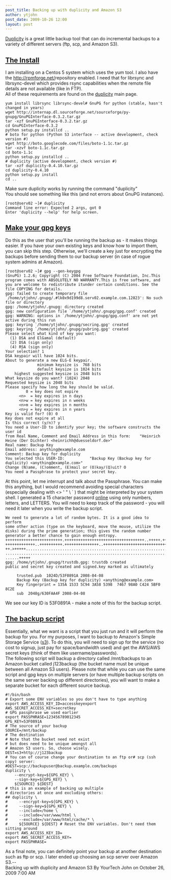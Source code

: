 ```yaml
---
post_title: Backing up with duplicity and Amazon S3
author: ytjohn
post_date: 2009-10-26 12:00
layout: post
---
```


[Duplicity] is a great little backup tool that can do incremental
backups to a variety of different servers (ftp, scp, and Amazon S3).   

  

[The Install]
---------------

I am installing on a Centos 5 system which uses the yum tool. I also
have the <http://rpmforge.net/>repository enabled. I need that for
librsync and librsync-devel which provides rsync capabilities when the
remote file details are not available (like in FTP).   
All of these requirements are found on the [duplicity][Duplicity] main
page.   

    yum install librsync librsync-devel# GnuPG for python (stable, hasn't changed in years)
    wget http://internap.dl.sourceforge.net/sourceforge/py-gnupg/GnuPGInterface-0.3.2.tar.gz
    tar -xzf GnuPGInterface-0.3.2.tar.gz
    cd GnuPGInterface-0.3.2
    python setup.py installcd ..
    # boto for python (Python S3 interface -- active development, check version #)
    wget http://boto.googlecode.com/files/boto-1.1c.tar.gz
    tar -xzvf boto-1.1c.tar.gz
    cd boto-1.1c
    python setup.py installcd ..
    # duplicity (active development, check version #)
    tar -xzf duplicity-0.4.10.tar.gz 
    cd duplicity-0.4.10
    python setup.py install
    cd ..

Make sure duplicity works by running the command "duplicity"   
You should see something like this (and not errors about GnuPG
instances).   

    [root@serv02 ~]# duplicity 
    Command line error: Expected 2 args, got 0
    Enter 'duplicity --help' for help screen.

  

[Make your gpg keys][The Install]
---------------------------------

Do this as the user that you'll be running the backup as - it makes
things easier. If you have your own existing keys and know how to import
them, you can skip this step. Otherwise, we'll create a key just for
encrypting the backups before sending them to our backup server (in case
of rogue system admins at Amazon).   

    [root@serv02 ~]# gpg --gen-keygpg 
    (GnuPG) 1.2.6; Copyright (C) 2004 Free Software Foundation, Inc.This program comes with ABSOLUTELY NO WARRANTY.This is free software, and you are welcome to redistribute itunder certain conditions. See the file COPYING for details.
    gpg: failed to create temporary file `/home/ytjohn/.gnupg/.#lk0x9d199d8.serv02.example.com.12823': No such file or directory
    gpg: /home/ytjohn/.gnupg: directory created
    gpg: new configuration file `/home/ytjohn/.gnupg/gpg.conf' created
    gpg: WARNING: options in `/home/ytjohn/.gnupg/gpg.conf' are not yet active during this run
    gpg: keyring `/home/ytjohn/.gnupg/secring.gpg' created
    gpg: keyring `/home/ytjohn/.gnupg/pubring.gpg' created
    Please select what kind of key you want: 
      (1) DSA and ElGamal (default) 
      (2) DSA (sign only) 
      (4) RSA (sign only)
    Your selection? 1
    DSA keypair will have 1024 bits.
    About to generate a new ELG-E keypair.
                  minimum keysize is  768 bits
                  default keysize is 1024 bits
        highest suggested keysize is 2048 bits
    What keysize do you want? (1024) 2048
    Requested keysize is 2048 bits
    Please specify how long the key should be valid.
             0 = key does not expire
          <n>  = key expires in n days
          <n>w = key expires in n weeks
          <n>m = key expires in n months
          <n>y = key expires in n years
    Key is valid for? (0) 0
    Key does not expire at all
    Is this correct (y/n)? y                        
    You need a User-ID to identify your key; the software constructs the user id
    from Real Name, Comment and Email Address in this form:    "Heinrich Heine (Der Dichter) <heinrichh@duesseldorf.de>"
    Real name: Backup Key
    Email address: anything@example.com
    Comment: Backup key for duplicity  
    You selected this USER-ID:           "Backup Key (Backup key for duplicity) <anything@example.com>"
    Change (N)ame, (C)omment, (E)mail or (O)kay/(Q)uit? O
    You need a Passphrase to protect your secret key.    
    
At this point, let me interrupt and talk about the Passphrase. You can
make this anything, but I would recommend avoiding special characters
(especially dealing with \<\> ' " \\ \` ) that might be interpreted by
your system shell. I generated a 15 character password [online] using
only numbers, letters, and LETTERS. You will need to keep track of the
password - you will need it later when you write the backup script.   

    We need to generate a lot of random bytes. It is a good idea to perform
    some other action (type on the keyboard, move the mouse, utilize the
    disks) during the prime generation; this gives the random number
    generator a better chance to gain enough entropy.
    +++++++++++++++++++++++++.+++++++++++++++++++++++++++++++++++..+++++.++
    +++++++++++++..++++++++++.+++++++++++++++..++++++++++++++++++++++++++++
    ++.>+++++..............................................................
    .......................................................................
    ......+++++
    gpg: /home/ytjohn/.gnupg/trustdb.gpg: trustdb created
    public and secret key created and signed.key marked as ultimately 
    
         trusted.pub  1024D/53F0891A 2008-04-08 
         Backup Key (Backup key for duplicity) <anything@example.com>
         Key fingerprint = 135A 1533 5C94 3A58 5398  7467 98A0 C424 5BF0 8C2E
         sub  2048g/630FAA4F 2008-04-08

We see our key ID is 53F0891A - make a note of this for the backup
script.   

  

[The backup script][The Install]
--------------------------------

Essentially, what we want is a script that you just run and it will
perform the backup for you. For my purposes, I want to backup to
Amazon's Simple Storage Service ([s3]). To do this, you will need to
sign up for the service (no cost to signup, just pay for space/bandwidth
used) and get the AWS/AWS secret keys (think of them like
username/passwords).   
The following script will backup a directory called /mnt/backups to an
Amazon bucket called j123backup (the bucket name must be unique between
all Amazon S3 users). Please note that while you can use the same script
and gpg keys on multiple servers (or have multiple backup scripts on the
same server backing up different directories), you will want to make a
separate bucket for each different source backup.   

    #!/bin/bash
    # Export some ENV variables so you don't have to type anything
    export AWS_ACCESS_KEY_ID=accesskeyexport AWS_SECRET_ACCESS_KEY=secretkey
    # GPG passphrase we used earlier
    export PASSPHRASE=123456789012345
    GPG_KEY=53F0891A
    # The source of your backup
    SOURCE=/mnt/backup
    # The destination
    # Note that the bucket need not exist
    # but does need to be unique amongst all
    # Amazon S3 users. So, choose wisely. 
    DEST=s3+http://j123backup
    # You can of course change your destination to an ftp or# scp (ssh copy) server:
    #DEST=scp://backupuser@backup.example.com/backups
    duplicity \
        --encrypt-key=${GPG_KEY} \
        --sign-key=${GPG_KEY} \
        ${SOURCE} ${DEST} 
    # this is an example of backing up multiple 
    # directories at once and excluding others:
    ## duplicity \
    #     --encrypt-key=${GPG_KEY} \
    #     --sign-key=${GPG_KEY} \
    #     --include=/home \
    #     --include=/var/www/html \
    #     --exclude=/var/www/html/cache/* \
    #     ${SOURCE} ${DEST} # Reset the ENV variables. Don't need them sitting around
    export AWS_ACCESS_KEY_ID=
    export AWS_SECRET_ACCESS_KEY=
    export PASSPHRASE=

As a final note, you can definitely point your backup at another
destination such as ftp or scp. I later ended up choosing an scp server
over Amazon S3.--  
Backing up with duplicity and Amazon S3 By YourTech John on October 26,
2009 7:00 AM

  [Duplicity]: http://duplicity.nongnu.org/
    "http://duplicity.nongnu.org/"
  [The Install]: http://www.yourtech.us/2009/10/editor-content.html?cs=utf-8
  [online]: http://www.freepasswordgenerator.com/
    "http://www.freepasswordgenerator.com/"
  [s3]: http://s3.amazonaws.com/ "http://s3.amazonaws.com/"
